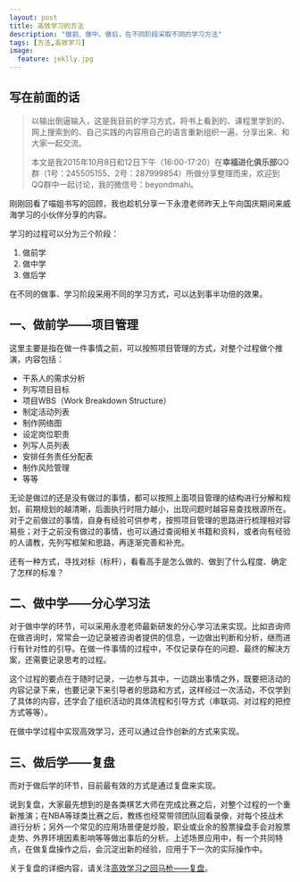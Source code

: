 ```yaml
---
layout: post
title: 高效学习的方法
description: "做前、做中、做后，在不同阶段采取不同的学习方法"
tags: [方法,高效学习]
image:
  feature: jeklly.jpg
---
```


## 写在前面的话
>以输出倒逼输入，这是我目前的学习方式，将书上看到的、课程里学到的、网上搜索到的、自己实践的内容用自己的语言重新组织一遍，分享出来、和大家一起交流。
> 
>本文是我2015年10月8日和12日下午（16:00-17:20）在**幸福进化俱乐部**QQ群（1号：245505155、2号：287999854）所做分享整理而来，欢迎到QQ群中一起讨论，我的微信号：beyondmahi。


刚刚回看了喵姐书写的回顾，我也趁机分享一下永澄老师昨天上午向国庆期间来威海学习的小伙伴分享的内容。

学习的过程可以分为三个阶段：

1. 做前学
2. 做中学
3. 做后学

在不同的做事、学习阶段采用不同的学习方式，可以达到事半功倍的效果。

## 一、做前学——项目管理

这里主要是指在做一件事情之前，可以按照项目管理的方式，对整个过程做个推演，内容包括：

* 干系人的需求分析
* 列写项目目标
* 项目WBS（Work Breakdown Structure）
* 制定活动列表
* 制作网络图
* 设定岗位职责
* 列写人员列表
* 安排任务责任分配表
* 制作风险管理
* 等等

无论是做过的还是没有做过的事情，都可以按照上面项目管理的结构进行分解和规划，前期规划的越清晰，后面执行时阻力越小，出现问题时越容易查找根源所在。对于之前做过的事情，自身有经验可供参考，按照项目管理的思路进行梳理相对容易些；对于之前没有做过的事情，也可以通过查阅相关书籍和资料，或者向有经验的人请教，先列写框架和思路，再逐渐完善和补充。

还有一种方式，寻找对标（标杆），看看高手是怎么做的、做到了什么程度、确定了怎样的标准？


## 二、做中学——分心学习法

对于做中学的环节，可以采用永澄老师最新研发的分心学习法来实现。比如咨询师在做咨询时，常常会一边记录被咨询者提供的信息，一边做出判断和分析，继而进行有针对性的引导。在做一件事情的过程中，不仅记录存在的问题、最终的解决方案，还需要记录思考的过程。

这个过程的要点在于随时记录，一边参与其中，一边跳出事情之外，既要把活动的内容记录下来，也要记录下来引导者的思路和方式，这样经过一次活动，不仅学到了具体的内容，还学会了组织活动的具体流程和引导方式（串联词、对过程的把控方式等等）。

在做中学过程中实现高效学习，还可以通过合作创新的方式来实现。

## 三、做后学——复盘

而对于做后学的环节，目前最有效的方式是通过复盘来实现。

说到复盘，大家最先想到的是各类棋艺大师在完成比赛之后，对整个过程的一个重新推演；在NBA等球类比赛之后，教练也经常带领团队回看录像，对每个技战术进行分析；另外一个常见的应用场景便是炒股，职业或业余的股票操盘手会对股票走势、外界环境因素影响等等做出事后的分析。上述场景应用中，有一个共同特点，在做复盘操作之后，会沉淀出新的经验，应用于下一次的实际操作中。

关于复盘的详细内容，请关注[高效学习之回马枪——复盘](http://maqi.link/Fupan/)。

